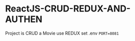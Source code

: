 # ReactJS-CRUD-REDUX-AND-AUTHEN
Project is CRUD a Movie use REDUX 
set .env 
<code>PORT=8081</code>

